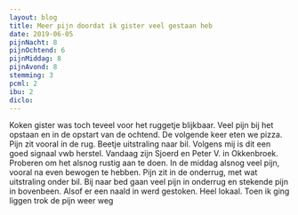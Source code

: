 ```yaml
---
layout: blog
title: Meer pijn doordat ik gister veel gestaan heb
date: 2019-06-05
pijnNacht: 8
pijnOchtend: 6
pijnMiddag: 8
pijnAvond: 8
stemming: 3
pcml: 2
ibu: 2
diclo: 
---
```


Koken gister was toch teveel voor het ruggetje blijkbaar. Veel pijn bij het opstaan en in de opstart van de ochtend. De volgende keer eten we pizza. Pijn zit vooral in de rug. Beetje uitstraling naar bil. Volgens mij is dit een goed signaal vwb herstel. Vandaag zijn Sjoerd en Peter V. in Okkenbroek. Proberen om het alsnog rustig aan te doen.In de middag alsnog veel pijn, vooral na even bewogen te hebben. Pijn zit in de onderrug, met wat uitstraling onder bil. Bij naar bed gaan veel pijn in onderrug en stekende pijn in bovenbeen. Alsof er een naald in werd gestoken. Heel lokaal. Toen ik ging liggen trok de pijn weer weg

